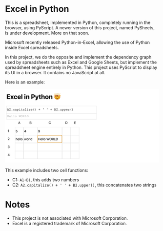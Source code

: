 # Excel in Python

This is a spreadsheet, implemented in Python, completely running in the browser, using PyScript. A newer version
of this project, named PySheets, is under development. More on that soon.

Microsoft recently released Python-in-Excel, allowing the use of Python inside Excel spreadsheets. 

In this project, we do the opposite and implement the dependency graph used by spreadsheets such as Excel and Google Sheets, 
but implement the spreadsheet engine entirely in Python. This project uses PyScript to display its UI in a browser.  It contains no JavaScript at all.

Here is an example:

<kbd>
  <img src="example-1.png">
</kbd>

This example includes two cell functions:
- C1: `A1+B1`, this adds two numbers
- C2: `A2.capitalize() + ' ' + B2.upper()`, this concatenates two strings

# Notes

- This project is not associated with Microsoft Corporation. 
- Excel is a registered trademark of Microsoft Corporation.
